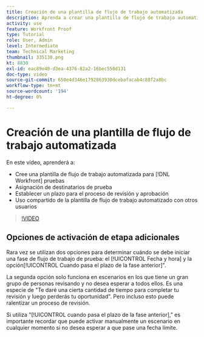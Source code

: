 ```yaml
---
title: Creación de una plantilla de flujo de trabajo automatizada
description: Aprenda a crear una plantilla de flujo de trabajo automatizada asignando destinatarios de prueba y estableciendo plazos de prueba. A continuación, comparta la plantilla con otros usuarios.
activity: use
feature: Workfront Proof
type: Tutorial
role: User, Admin
level: Intermediate
team: Technical Marketing
thumbnail: 335130.png
kt: 8830
exl-id: eac89e40-d3ea-4376-82a2-16bec550d131
doc-type: video
source-git-commit: 650e4d346e1792863930dcebafacab4c88f2a8bc
workflow-type: tm+mt
source-wordcount: '194'
ht-degree: 0%

---
```


# Creación de una plantilla de flujo de trabajo automatizada

En este vídeo, aprenderá a:

* Cree una plantilla de flujo de trabajo automatizada para [!DNL  Workfront] pruebas
* Asignación de destinatarios de prueba
* Establecer un plazo para el proceso de revisión y aprobación
* Uso compartido de la plantilla de flujo de trabajo automatizado con otros usuarios

>[!VIDEO](https://video.tv.adobe.com/v/335130/?quality=12&learn=on)

## Opciones de activación de etapa adicionales

Rara vez se utilizan dos opciones para determinar cuándo se debe iniciar una fase de flujo de trabajo de prueba: el [!UICONTROL Fecha y hora] y la opción[!UICONTROL Cuando pasa el plazo de la fase anterior]&quot;.

La segunda opción solo funciona en escenarios en los que tiene un gran grupo de personas revisando y no desea esperar a todos ellos. Es una especie de &quot;Te daré una cierta cantidad de tiempo para completar tu revisión y luego perderás tu oportunidad&quot;. Pero incluso esto puede ralentizar un proceso de revisión.

Si utiliza &quot;[!UICONTROL cuando pasa el plazo de la fase anterior],&quot; es importante recordar que puede activar manualmente un escenario en cualquier momento si no desea esperar a que pase una fecha límite.

<!--
Lean More URLs
-->
